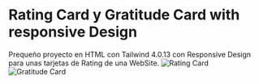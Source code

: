 # Rating Card y Gratitude Card with responsive Design
Prequeño proyecto en HTML con Tailwind 4.0.13 con Responsive Design para unas tarjetas de Rating de una WebSite.
![Rating Card]([https://github.com/VuitBlack/HTML_Tailwind_Responsive_Cards/Assets/Images/Rating_Card.png)
![Gratitude Card](https://github.com/VuitBlack/HTML_Tailwind_Responsive_Cards/Assets/Images/Gratitude_Card.png)
